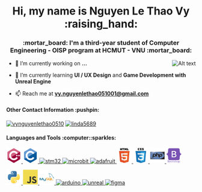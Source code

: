 <h1 align="center">Hi, my name is Nguyen Le Thao Vy :raising_hand:</h1>
<h3 align="center">:mortar_board: I'm a third-year student of Computer Engineering - OISP program at HCMUT - VNU :mortar_board:</h3>

<img
  src="https://user-images.githubusercontent.com/93923972/161199531-d7873dee-39d0-4b09-94ad-29bd2b247411.png"
  alt="Alt text"
  title="Optional title"
  style="display: inline; margin: 0 auto;"
  align="right">

- 🔭 I’m currently working on **...**

- 🌱 I’m currently learning **UI / UX Design** and **Game Development with Unreal Engine**

- 📫 Reach me at **vy.nguyenlethao051001@gmail.com**

<h4 align="left">Other Contact Information :pushpin:</h4>
<p align="left">
<a href="https://linkedin.com/in/vynguyenlethao0510" target="blank"><img align="center" src="https://raw.githubusercontent.com/rahuldkjain/github-profile-readme-generator/master/src/images/icons/Social/linked-in-alt.svg" alt="vynguyenlethao0510" height="30" width="40" /></a>
<a href="https://fb.com/linda5689" target="blank"><img align="center" src="https://raw.githubusercontent.com/rahuldkjain/github-profile-readme-generator/master/src/images/icons/Social/facebook.svg" alt="linda5689" height="30" width="40" /></a>
</p>

<h4 align="left">Languages and Tools :computer::sparkles:</h4>
<p align="left"> 
  <a href="https://www.w3schools.com/cpp/" target="_blank" rel="noreferrer"> <img src="https://raw.githubusercontent.com/devicons/devicon/master/icons/cplusplus/cplusplus-original.svg" alt="cplusplus" width="40" height="40"/> </a> 
  <a href="https://www.cprogramming.com/" target="_blank" rel="noreferrer"> <img src="https://raw.githubusercontent.com/devicons/devicon/master/icons/c/c-original.svg" alt="c" width="40" height="40"/> </a>  
  <a href="https://www.st.com/en/development-tools/stm32cubeide.html" target="_blank" rel="noreferrer"> <img src="https://user-images.githubusercontent.com/93923972/161201729-6f11288b-b805-4ff5-9a0d-660397554be1.svg" alt="stm32" width="70" height="40"/> </a>  
  <a href="https://microbit.org/" target="_blank" rel="noreferrer"> <img src="https://user-images.githubusercontent.com/93923972/161200599-f6f4da50-2ed2-47f8-99bc-77a5556e87ad.png" alt="microbit" width="70" height="40"/> </a> 
  <a href="https://io.adafruit.com/" target="_blank" rel="noreferrer"> <img src="https://user-images.githubusercontent.com/93923972/161203861-ea3ed986-e5b3-458a-b073-ca30bccf31ca.png" alt="adafruit" width="80" height="40"/> </a> 
  <a href="https://www.w3.org/html/" target="_blank" rel="noreferrer"> <img src="https://raw.githubusercontent.com/devicons/devicon/master/icons/html5/html5-original-wordmark.svg" alt="html5" width="40" height="40"/> </a> 
  <a href="https://www.w3schools.com/css/" target="_blank" rel="noreferrer"> <img src="https://raw.githubusercontent.com/devicons/devicon/master/icons/css3/css3-original-wordmark.svg" alt="css3" width="40" height="40"/> </a> 
  <a href="https://www.php.net" target="_blank" rel="noreferrer"> <img src="https://raw.githubusercontent.com/devicons/devicon/master/icons/php/php-original.svg" alt="php" width="40" height="40"/> </a> 
  <a href="https://getbootstrap.com" target="_blank" rel="noreferrer"> <img src="https://raw.githubusercontent.com/devicons/devicon/master/icons/bootstrap/bootstrap-plain-wordmark.svg" alt="bootstrap" width="40" height="40"/> </a> 
  
  <a href="https://www.python.org" target="_blank" rel="noreferrer"> <img src="https://raw.githubusercontent.com/devicons/devicon/master/icons/python/python-original.svg" alt="python" width="40" height="40"/> </a>
  <a href="https://developer.mozilla.org/en-US/docs/Web/JavaScript" target="_blank" rel="noreferrer"> <img src="https://raw.githubusercontent.com/devicons/devicon/master/icons/javascript/javascript-original.svg" alt="javascript" width="40" height="40"/> </a> 
  <a href="https://www.mysql.com/" target="_blank" rel="noreferrer"> <img src="https://raw.githubusercontent.com/devicons/devicon/master/icons/mysql/mysql-original-wordmark.svg" alt="mysql" width="40" height="40"/> </a> 
  <a href="https://www.arduino.cc/" target="_blank" rel="noreferrer"> <img src="https://cdn.worldvectorlogo.com/logos/arduino-1.svg" alt="arduino" width="40" height="40"/> </a>
  <a href="https://unrealengine.com/" target="_blank" rel="noreferrer"> <img src="https://raw.githubusercontent.com/kenangundogan/fontisto/036b7eca71aab1bef8e6a0518f7329f13ed62f6b/icons/svg/brand/unreal-engine.svg" alt="unreal" width="40" height="40"/> </a> 
    <a href="https://www.figma.com/" target="_blank" rel="noreferrer"> <img src="https://www.vectorlogo.zone/logos/figma/figma-icon.svg" alt="figma" width="40" height="40"/> </a> 
</p>


